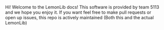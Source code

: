 Hi! Welcome to the LemonLib docs! This software is provided by team 5113 and we hope you enjoy it. If you want feel free to make pull requests or open up issues, this repo is actively maintained (Both this and the actual LemonLib)